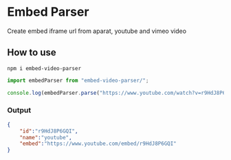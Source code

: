 # Embed Parser
Create embed iframe url from aparat, youtube and vimeo video 

## How to use

```
npm i embed-video-parser
```

```ts
import embedParser from "embed-video-parser/";

console.log(embedParser.parse("https://www.youtube.com/watch?v=r9HdJ8P6GQI"));
```

### Output
```json
{
    "id":"r9HdJ8P6GQI",
    "name":"youtube",
    "embed":"https://www.youtube.com/embed/r9HdJ8P6GQI"
}
```



